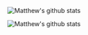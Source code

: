 
![Matthew's github stats](https://github-readme-stats.vercel.app/api/top-langs/?username=mmutiso&layout=compact&show_icons=true&theme=radical)

![Matthew's github stats](https://github-readme-stats.vercel.app/api?username=mmutiso&show_icons=true&theme=radical)
<!--
**mmutiso/mmutiso** is a ✨ _special_ ✨ repository because its `README.md` (this file) appears on your GitHub profile.

Here are some ideas to get you started:

- 🔭 I’m currently working on ...
- 🌱 I’m currently learning ...
- 👯 I’m looking to collaborate on ...
- 🤔 I’m looking for help with ...
- 💬 Ask me about ...
- 📫 How to reach me: ...
- 😄 Pronouns: ...
- ⚡ Fun fact: ...
-->
